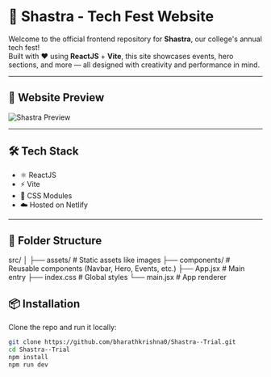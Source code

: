 # 🚀 Shastra - Tech Fest Website

Welcome to the official frontend repository for **Shastra**, our college's annual tech fest!  
Built with ❤️ using **ReactJS** + **Vite**, this site showcases events, hero sections, and more — all designed with creativity and performance in mind.

---

## 🌌 Website Preview

![Shastra Preview](https://private-user-images.githubusercontent.com/177118861/456836309-17a8b8e0-ba91-46d8-844c-0f2880282d68.png?jwt=eyJhbGciOiJIUzI1NiIsInR5cCI6IkpXVCJ9.eyJpc3MiOiJnaXRodWIuY29tIiwiYXVkIjoicmF3LmdpdGh1YnVzZXJjb250ZW50LmNvbSIsImtleSI6ImtleTUiLCJleHAiOjE3NTAzMTQ4NzgsIm5iZiI6MTc1MDMxNDU3OCwicGF0aCI6Ii8xNzcxMTg4NjEvNDU2ODM2MzA5LTE3YThiOGUwLWJhOTEtNDZkOC04NDRjLTBmMjg4MDI4MmQ2OC5wbmc_WC1BbXotQWxnb3JpdGhtPUFXUzQtSE1BQy1TSEEyNTYmWC1BbXotQ3JlZGVudGlhbD1BS0lBVkNPRFlMU0E1M1BRSzRaQSUyRjIwMjUwNjE5JTJGdXMtZWFzdC0xJTJGczMlMkZhd3M0X3JlcXVlc3QmWC1BbXotRGF0ZT0yMDI1MDYxOVQwNjI5MzhaJlgtQW16LUV4cGlyZXM9MzAwJlgtQW16LVNpZ25hdHVyZT02Njc2ZWJlNjM4YzhiNjRiNDM5Yjg5MTUwMzlmMzg4YTA1MzdhZTA4N2UxYWE5NmJlYzcyNWI4ODMwODQxYTJhJlgtQW16LVNpZ25lZEhlYWRlcnM9aG9zdCJ9.tsLOQJfafwwcrVb_cbzoNCeAzR6wt8LiYujtlakv7qk)

---

## 🛠 Tech Stack

- ⚛️ ReactJS
- ⚡ Vite
- 🎨 CSS Modules
- ☁️ Hosted on Netlify

---

## 📁 Folder Structure

src/
│
├── assets/ # Static assets like images
├── components/ # Reusable components (Navbar, Hero, Events, etc.)
├── App.jsx # Main entry
├── index.css # Global styles
└── main.jsx # App renderer



## 📦 Installation

Clone the repo and run it locally:

```bash
git clone https://github.com/bharathkrishna0/Shastra--Trial.git
cd Shastra--Trial
npm install
npm run dev
